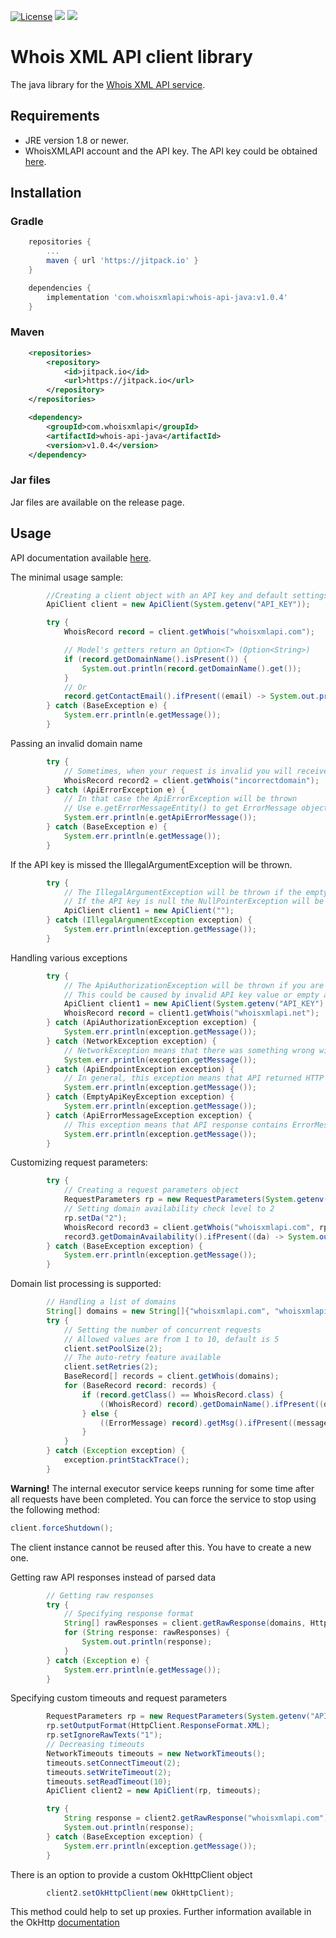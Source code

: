 [![License](https://img.shields.io/badge/License-Apache%202.0-blue.svg)](https://opensource.org/licenses/Apache-2.0) [![](https://jitpack.io/v/com.whoisxmlapi/whois-api-java.svg)](https://jitpack.io/#com.whoisxmlapi/whois-api-java) [![](https://github.com/whois-api-llc/whois-api-java/workflows/Tests/badge.svg)](https://github.com/whois-api-llc/whois-api-java/actions)

# Whois XML API client library
The java library for the [Whois XML API service](https://whois.whoisxmlapi.com/).

## Requirements
* JRE version 1.8 or newer.
* WhoisXMLAPI account and the API key. The API key could be obtained [here](https://user.whoisxmlapi.com/products).

## Installation

### Gradle
```groovy
    repositories {
        ...
        maven { url 'https://jitpack.io' }
    }
```
```groovy
    dependencies {
        implementation 'com.whoisxmlapi:whois-api-java:v1.0.4'
    }
```

### Maven

```xml
    <repositories>
        <repository>
            <id>jitpack.io</id>
            <url>https://jitpack.io</url>
        </repository>
    </repositories>
```
```xml
	<dependency>
	    <groupId>com.whoisxmlapi</groupId>
	    <artifactId>whois-api-java</artifactId>
	    <version>v1.0.4</version>
	</dependency>
```
### Jar files
Jar files are available on the release page.


## Usage
API documentation available [here](https://whois.whoisxmlapi.com/documentation/making-requests).

The minimal usage sample:
```java
        //Creating a client object with an API key and default settings
        ApiClient client = new ApiClient(System.getenv("API_KEY"));

        try {
            WhoisRecord record = client.getWhois("whoisxmlapi.com");

            // Model's getters return an Option<T> (Option<String>)
            if (record.getDomainName().isPresent()) {
                System.out.println(record.getDomainName().get());
            }
            // Or
            record.getContactEmail().ifPresent((email) -> System.out.println(email));
        } catch (BaseException e) {
            System.err.println(e.getMessage());
        }
```

Passing an invalid domain name
```java
        try {
            // Sometimes, when your request is invalid you will receive an error response
            WhoisRecord record2 = client.getWhois("incorrectdomain");
        } catch (ApiErrorException e) {
            // In that case the ApiErrorException will be thrown
            // Use e.getErrorMessageEntity() to get ErrorMessage object (Could be a null!)
            System.err.println(e.getApiErrorMessage());
        } catch (BaseException e) {
            System.err.println(e.getMessage());
        }
```

If the API key is missed the IllegalArgumentException will be thrown.
```java
        try {
            // The IllegalArgumentException will be thrown if the empty API key is specified
            // If the API key is null the NullPointerException will be thrown
            ApiClient client1 = new ApiClient("");
        } catch (IllegalArgumentException exception) {
            System.err.println(exception.getMessage());
        }
```

Handling various exceptions
```java
        try {
            // The ApiAuthorizationException will be thrown if you are not permitted to perform queries
            // This could be caused by invalid API key value or empty account balance
            ApiClient client1 = new ApiClient(System.getenv("API_KEY").replace('0', '9'));
            WhoisRecord record = client1.getWhois("whoisxmlapi.net");
        } catch (ApiAuthorizationException exception) {
            System.err.println(exception.getMessage());
        } catch (NetworkException exception) {
            // NetworkException means that there was something wrong with connection
            System.err.println(exception.getMessage());
        } catch (ApiEndpointException exception) {
            // In general, this exception means that API returned HTTP 5XX code
            System.err.println(exception.getMessage());
        } catch (EmptyApiKeyException exception) {
            System.err.println(exception.getMessage());
        } catch (ApiErrorMessageException exception) {
            // This exception means that API response contains ErrorMessage field
            System.err.println(exception.getMessage());
        }
```

Customizing request parameters:
```java
        try {
            // Creating a request parameters object
            RequestParameters rp = new RequestParameters(System.getenv("API_KEY"));
            // Setting domain availability check level to 2
            rp.setDa("2");
            WhoisRecord record3 = client.getWhois("whoisxmlapi.com", rp);
            record3.getDomainAvailability().ifPresent((da) -> System.out.println(da));
        } catch (BaseException exception) {
            System.err.println(exception.getMessage());
        }
```

Domain list processing is supported:
```java
        // Handling a list of domains
        String[] domains = new String[]{"whoisxmlapi.com", "whoisxmlapi.net", "incorrectdomain"};
        try {
            // Setting the number of concurrent requests
            // Allowed values are from 1 to 10, default is 5
            client.setPoolSize(2);
            // The auto-retry feature available
            client.setRetries(2);
            BaseRecord[] records = client.getWhois(domains);
            for (BaseRecord record: records) {
                if (record.getClass() == WhoisRecord.class) {
                    ((WhoisRecord) record).getDomainName().ifPresent((domain) -> System.out.println(domain));
                } else {
                    ((ErrorMessage) record).getMsg().ifPresent((message) -> System.out.println(message));
                }
            }
        } catch (Exception exception) {
            exception.printStackTrace();
        }
```
**Warning!** The internal executor service keeps running for some time after all requests have been completed.
You can force the service to stop using the following method:
```java
client.forceShutdown();
```
The client instance cannot be reused after this. You have to create a new one.

Getting raw API responses instead of parsed data
```java
        // Getting raw responses
        try {
            // Specifying response format
            String[] rawResponses = client.getRawResponse(domains, HttpClient.ResponseFormat.XML);
            for (String response: rawResponses) {
                System.out.println(response);
            }
        } catch (Exception e) {
            System.err.println(e.getMessage());
        }
```

Specifying custom timeouts and request parameters
```java
        RequestParameters rp = new RequestParameters(System.getenv("API_KEY"));
        rp.setOutputFormat(HttpClient.ResponseFormat.XML);
        rp.setIgnoreRawTexts("1");
        // Decreasing timeouts
        NetworkTimeouts timeouts = new NetworkTimeouts();
        timeouts.setConnectTimeout(2);
        timeouts.setWriteTimeout(2);
        timeouts.setReadTimeout(10);
        ApiClient client2 = new ApiClient(rp, timeouts);

        try {
            String response = client2.getRawResponse("whoisxmlapi.com");
            System.out.println(response);
        } catch (BaseException exception) {
            System.err.println(exception.getMessage());
        }
```

There is an option to provide a custom OkHttpClient object
```java
        client2.setOkHttpClient(new OkHttpClient);
```
This method could help to set up proxies. Further information available in the OkHttp [documentation](https://square.github.io/okhttp/)

